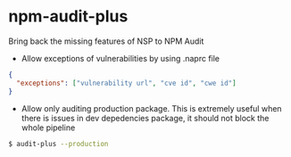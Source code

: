 # npm-audit-plus

Bring back the missing features of NSP to NPM Audit

- Allow exceptions of vulnerabilities by using .naprc file

```json
{
  "exceptions": ["vulnerability url", "cve id", "cwe id"]
}
```

- Allow only auditing production package. This is extremely useful when there is issues in dev depedencies package, it should not block the whole pipeline

```bash
$ audit-plus --production
```
